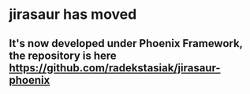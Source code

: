 # jirasaur has moved
## It's now developed under Phoenix Framework, the repository is here https://github.com/radekstasiak/jirasaur-phoenix


